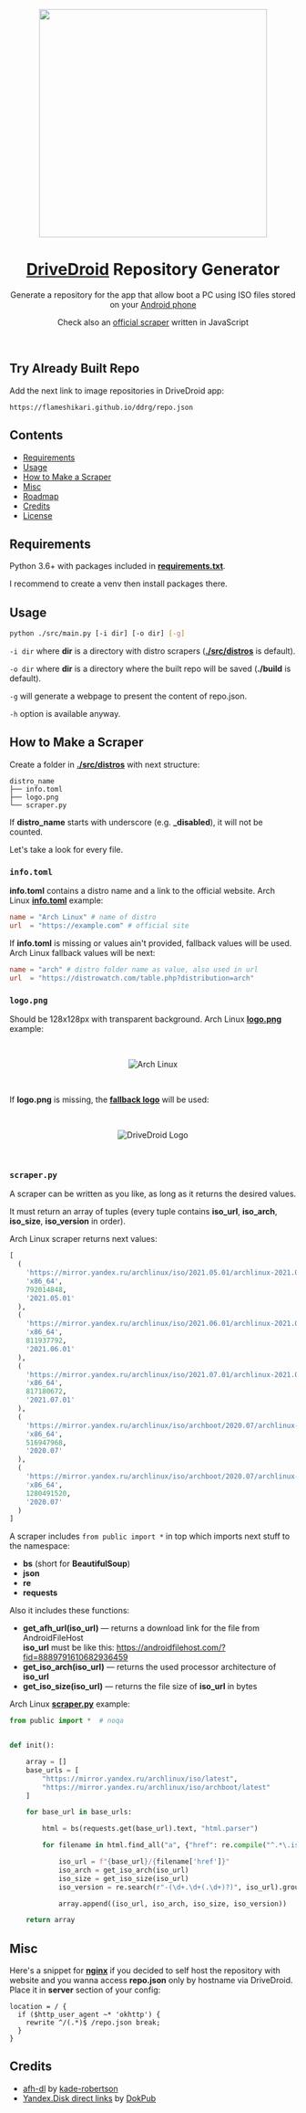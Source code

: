 <p align="center">
  <img src="./src/assets/html/logo.svg" width="400" alt="">
</p>
  <h1 align="center"><a href="https://www.drivedroid.io/">DriveDroid</a> Repository Generator</h1>
  <p align="center">Generate a repository for the app that allow boot a PC using ISO files stored on your <a href="https://play.google.com/store/apps/details?id=com.softwarebakery.drivedroid">Android phone</a></p>
  </a>
  <p align="center">
    Check also an <a href="https://github.com/bobvanderlinden/distscraper">official scraper</a> written in JavaScript
  </p>
</p>

<br>

## Try Already Built Repo

Add the next link to image repositories in DriveDroid app:
```
https://flameshikari.github.io/ddrg/repo.json
```

## Contents
- [Requirements](#requirements)
- [Usage](#usage)
- [How to Make a Scraper](#how-to-make-a-scraper)
- [Misc](#misc)
- [Roadmap](#roadmap)
- [Credits](#credits)
- [License](#license)

## Requirements

Python 3.6+ with packages included in **[requirements.txt](./requirements.txt)**.

I recommend to create a venv then install packages there.

## Usage

```bash
python ./src/main.py [-i dir] [-o dir] [-g]
```

`-i dir` where **dir** is a directory with distro scrapers (**[./src/distros](./src/distros)** is default).

`-o dir` where **dir** is a directory where the built repo will be saved (**./build** is default).

`-g` will generate a webpage to present the content of repo.json.

`-h` option is available anyway.

## How to Make a Scraper

Create a folder in **[./src/distros](./src/distros)** with next structure:

```
distro_name
├── info.toml
├── logo.png
└── scraper.py
```

If **distro_name** starts with underscore (e.g. **_disabled**), it will not be counted.

Let's take a look for every file.

### `info.toml`

**info.toml** contains a distro name and a link to the official website. Arch Linux **[info.toml](./src/distros/arch/info.toml)** example:

```toml
name = "Arch Linux" # name of distro
url  = "https://example.com" # official site
```

If **info.toml** is missing or values ain't provided, fallback values will be used. Arch Linux fallback values will be next:

```toml
name = "arch" # distro folder name as value, also used in url
url  = "https://distrowatch.com/table.php?distribution=arch"
```

### `logo.png`

Should be 128x128px with transparent background. Arch Linux **[logo.png](./src/distros/arch/logo.png)** example:

<br><p align="center">
  <img src="./src/distros/arch/logo.png" alt="Arch Linux"/>
</p><br>

If **logo.png** is missing, the **[fallback logo](./src/distros/drivedroid/logo.png)** will be used:

<br><p align="center">
  <img src="./src/distros/drivedroid/logo.png" alt="DriveDroid Logo"/>
</p><br>

### `scraper.py`

A scraper can be written as you like, as long as it returns the desired values.

It must return an array of tuples (every tuple contains **iso_url**, **iso_arch**, **iso_size**, **iso_version** in order).

Arch Linux scraper returns next values:

```python
[
  (
    'https://mirror.yandex.ru/archlinux/iso/2021.05.01/archlinux-2021.05.01-x86_64.iso',
    'x86_64',
    792014848,
    '2021.05.01'
  ),
  (
    'https://mirror.yandex.ru/archlinux/iso/2021.06.01/archlinux-2021.06.01-x86_64.iso',
    'x86_64',
    811937792,
    '2021.06.01'
  ),
  (
    'https://mirror.yandex.ru/archlinux/iso/2021.07.01/archlinux-2021.07.01-x86_64.iso',
    'x86_64',
    817180672,
    '2021.07.01'
  ),
  (
    'https://mirror.yandex.ru/archlinux/iso/archboot/2020.07/archlinux-2020.07-1-archboot-network.iso',
    'x86_64',
    516947968,
    '2020.07'
  ),
  (
    'https://mirror.yandex.ru/archlinux/iso/archboot/2020.07/archlinux-2020.07-1-archboot.iso',
    'x86_64',
    1280491520,
    '2020.07'
  )
]
```

A scraper includes `from public import *` in top which imports next stuff to the namespace:

- **bs** (short for **BeautifulSoup**)
- **json**
- **re**
- **requests**

Also it includes these functions:

- **get_afh_url(iso_url)** — returns a download link for the file from AndroidFileHost<br>
**iso_url** must be like this: https://androidfilehost.com/?fid=8889791610682936459
- **get_iso_arch(iso_url)** — returns the used processor architecture of **iso_url**
- **get_iso_size(iso_url)** — returns the file size of **iso_url** in bytes

Arch Linux **[scraper.py](./src/distros/arch/scraper.py)** example:

```python
from public import *  # noqa


def init():

    array = []
    base_urls = [
        "https://mirror.yandex.ru/archlinux/iso/latest",
        "https://mirror.yandex.ru/archlinux/iso/archboot/latest"
    ]

    for base_url in base_urls:

        html = bs(requests.get(base_url).text, "html.parser")

        for filename in html.find_all("a", {"href": re.compile("^.*\.iso$")}):

            iso_url = f"{base_url}/{filename['href']}"
            iso_arch = get_iso_arch(iso_url)
            iso_size = get_iso_size(iso_url)
            iso_version = re.search(r"-(\d+.\d+(.\d+)?)", iso_url).group(1)

            array.append((iso_url, iso_arch, iso_size, iso_version))

    return array
```

## Misc

Here's a snippet for **[nginx](https://nginx.org/)** if you decided to self host the repository with website and you wanna access **repo.json** only by hostname via DriveDroid. Place it in **server** section of your config:

```nginx
location = / {
  if ($http_user_agent ~* 'okhttp') {
    rewrite ^/(.*)$ /repo.json break;
  }
}
```

## Credits

- [afh-dl](https://github.com/kade-robertson/afh-dl) by [kade-robertson](https://github.com/kade-robertson)
- [Yandex.Disk direct links](https://getfile.dokpub.com/yandex) by [DokPub](https://dokpub.com)
